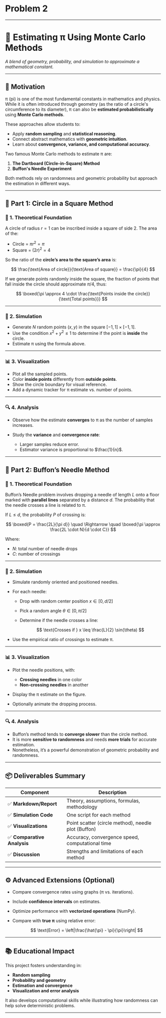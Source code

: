 # Problem 2
---

# 🎯 **Estimating π Using Monte Carlo Methods**

*A blend of geometry, probability, and simulation to approximate a mathematical constant.*

---

## 🌟 **Motivation**

π (pi) is one of the most fundamental constants in mathematics and physics. While it is often introduced through geometry (as the ratio of a circle's circumference to its diameter), π can also be **estimated probabilistically** using **Monte Carlo methods**.

These approaches allow students to:

* Apply **random sampling** and **statistical reasoning**.
* Connect abstract mathematics with **geometric intuition**.
* Learn about **convergence, variance, and computational accuracy**.

Two famous Monte Carlo methods to estimate π are:

1. **The Dartboard (Circle-in-Square) Method**
2. **Buffon's Needle Experiment**

Both methods rely on randomness and geometric probability but approach the estimation in different ways.

---

## 🧮 Part 1: Circle in a Square Method

### 🧠 1. Theoretical Foundation

A circle of radius $r = 1$ can be inscribed inside a square of side 2. The area of the:

* Circle = $\pi r^2 = \pi$
* Square = $(2r)^2 = 4$

So the ratio of the **circle’s area to the square’s area** is:

$$
\frac{\text{Area of circle}}{\text{Area of square}} = \frac{\pi}{4}
$$

If we generate points randomly inside the square, the fraction of points that fall inside the circle should approximate $\pi / 4$, thus:

$$
\boxed{\pi \approx 4 \cdot \frac{\text{Points inside the circle}}{\text{Total points}}}
$$

---

### 🧪 2. Simulation

* Generate $N$ random points $(x, y)$ in the square $[-1, 1] \times [-1, 1]$.
* Use the condition $x^2 + y^2 \leq 1$ to determine if the point is **inside** the circle.
* Estimate π using the formula above.

---

### 📊 3. Visualization

* Plot all the sampled points.
* Color **inside points** differently from **outside points**.
* Show the circle boundary for visual reference.
* Add a dynamic tracker for π estimate vs. number of points.

---

### 🔍 4. Analysis

* Observe how the estimate **converges** to π as the number of samples increases.
* Study the **variance** and **convergence rate**:

  * Larger samples reduce error.
  * Estimator variance is proportional to $\frac{1}{n}$.

---

## 📏 Part 2: Buffon’s Needle Method

### 🧠 1. Theoretical Foundation

Buffon’s Needle problem involves dropping a needle of length $L$ onto a floor marked with **parallel lines** separated by a distance $d$. The probability that the needle crosses a line is related to π.

If $L \leq d$, the probability $P$ of crossing is:

$$
\boxed{P = \frac{2L}{\pi d}}
\quad \Rightarrow \quad
\boxed{\pi \approx \frac{2L \cdot N}{d \cdot C}}
$$

Where:

* $N$: total number of needle drops
* $C$: number of crossings

---

### 🧪 2. Simulation

* Simulate randomly oriented and positioned needles.
* For each needle:

  * Drop with random center position $x \in [0, d/2]$
  * Pick a random angle $\theta \in [0, \pi/2]$
  * Determine if the needle crosses a line:

    $$
    \text{Crosses if } x \leq \frac{L}{2} \sin(\theta)
    $$
* Use the empirical ratio of crossings to estimate π.

---

### 📊 3. Visualization

* Plot the needle positions, with:

  * **Crossing needles** in one color
  * **Non-crossing needles** in another
* Display the π estimate on the figure.
* Optionally animate the dropping process.

---

### 🔍 4. Analysis

* Buffon’s method tends to **converge slower** than the circle method.
* It is more **sensitive to randomness** and needs **more trials** for accurate estimation.
* Nonetheless, it’s a powerful demonstration of geometric probability and randomness.

---

## 📦 Deliverables Summary

| Component                  | Description                                         |
| -------------------------- | --------------------------------------------------- |
| ✅ **Markdown/Report**      | Theory, assumptions, formulas, methodology          |
| ✅ **Simulation Code**      | One script for each method                          |
| ✅ **Visualizations**       | Point scatter (circle method), needle plot (Buffon) |
| ✅ **Comparative Analysis** | Accuracy, convergence speed, computational time     |
| ✅ **Discussion**           | Strengths and limitations of each method            |

---

## ⚙️ Advanced Extensions (Optional)

* Compare convergence rates using graphs (π vs. iterations).
* Include **confidence intervals** on estimates.
* Optimize performance with **vectorized operations** (NumPy).
* Compare with **true π** using relative error:

  $$
  \text{Error} = \left|\frac{\hat{\pi} - \pi}{\pi}\right|
  $$

---

## 📚 Educational Impact

This project fosters understanding in:

* **Random sampling**
* **Probability and geometry**
* **Estimation and convergence**
* **Visualization and error analysis**

It also develops computational skills while illustrating how randomness can help solve deterministic problems.

---
